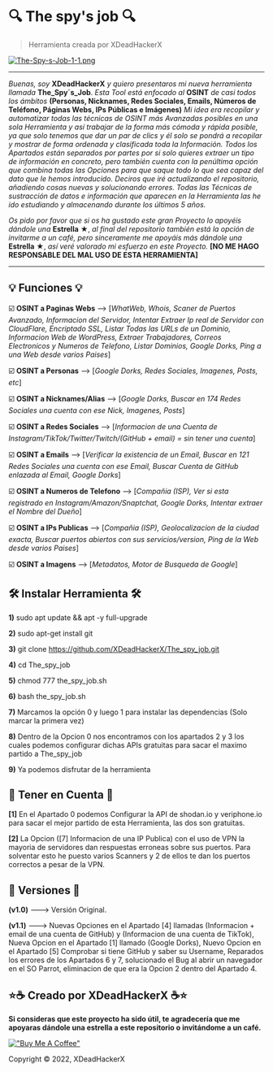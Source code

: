 # 🔍 The spy's job 🔍

> Herramienta creada por XDeadHackerX

[![The-Spy-s-Job-1-1.png](https://i.postimg.cc/pTkrTVM8/The-Spy-s-Job-1-1.png)](https://postimg.cc/tZZpvjTC)

---

*Buenas, soy* **XDeadHackerX** *y quiero presentaros mi nueva herramienta llamada* **The_Spy´s_Job**. *Esta Tool está enfocado al* **OSINT** *de casi todos los ámbitos* **(Personas, Nicknames, Redes Sociales, Emails, Números de Teléfono, Páginas Webs, IPs Públicas e Imágenes)** *Mi idea era recopilar y automatizar todas las técnicas de OSINT más Avanzadas posibles en una sola Herramienta y así trabajar de la forma más cómoda y rápida posible, ya que solo tenemos que dar un par de clics y él solo se pondrá a recopilar y mostrar de forma ordenada y clasificada toda la Información. Todos los Apartados están separados por partes por si solo quieres extraer un tipo de información en concreto, pero también cuenta con la penúltima opción que combina todas las Opciones para que saque todo lo que sea capaz del dato que le hemos introducido. Deciros que iré actualizando el repositorio, añadiendo cosas nuevas y solucionando errores. Todas las Técnicas de sustracción de datos e información que aparecen en la Herramienta las he ido estudiando y almacenando durante los últimos 5 años.*

*Os pido por favor que si os ha gustado este gran Proyecto lo apoyéis dándole una* **Estrella** ★, *al final del repositorio también está la opción de invitarme a un café, pero sinceramente me apoyáis más dándole una* **Estrella** ★, *así veré valorado mi esfuerzo en este Proyecto.* **[NO ME HAGO RESPONSABLE DEL MAL USO DE ESTA HERRAMIENTA]**

---

## 💡 Funciones 💡

:ballot_box_with_check: **OSINT a Paginas Webs** --> [*WhatWeb, Whois, Scaner de Puertos Avanzado, Informacion del Servidor, Intentar Extraer Ip real de Servidor con CloudFlare, Encriptado SSL, Listar Todas las URLs de un Dominio, Informacion Web de WordPress, Extraer Trabajadores, Correos Electronicos y Numeros de Telefono, Listar Dominios, Google Dorks, Ping a una Web desde varios Paises*]

:ballot_box_with_check: **OSINT a Personas** --> [*Google Dorks, Redes Sociales, Imagenes, Posts, etc*]

:ballot_box_with_check: **OSINT a Nicknames/Alias** --> [*Google Dorks, Buscar en 174 Redes Sociales una cuenta con ese Nick, Imagenes, Posts*]

:ballot_box_with_check: **OSINT a Redes Sociales** --> [*Informacion de una Cuenta de Instagram/TikTok/Twitter/Twitch/(GitHub + email) = sin tener una cuenta*]

:ballot_box_with_check: **OSINT a Emails** --> [*Verificar la existencia de un Email, Buscar en 121 Redes Sociales una cuenta con ese Email, Buscar Cuenta de GitHub enlazada al Email, Google Dorks*]

:ballot_box_with_check: **OSINT a Numeros de Telefono** --> [*Compañia (ISP), Ver si esta registrado en Instagram/Amazon/Snaptchat, Google Dorks, Intentar extraer el Nombre del Dueño*]

:ballot_box_with_check: **OSINT a IPs Publicas** --> [*Compañia (ISP), Geolocalizacion de la ciudad exacta, Buscar puertos abiertos con sus servicios/version, Ping de la Web desde varios Paises*]

:ballot_box_with_check: **OSINT a Imagens** --> [*Metadatos, Motor de Busqueda de Google*]

## 🛠 Instalar Herramienta 🛠

**1)** sudo apt update && apt -y full-upgrade

**2)** sudo apt-get install git

**3)** git clone https://github.com/XDeadHackerX/The_spy_job.git

**4)** cd The_spy_job

**5)** chmod 777 the_spy_job.sh

**6)** bash the_spy_job.sh

**7)** Marcamos la opción 0 y luego 1 para instalar las dependencias (Solo marcar la primera vez)

**8)** Dentro de la Opcion 0 nos encontramos con los apartados 2 y 3 los cuales podemos configurar 
dichas APIs gratuitas para sacar el maximo partido a The_spy_job

**9)** Ya podemos disfrutar de la herramienta

## 🎲 Tener en Cuenta 🎲

**[1]** En el Apartado 0 podemos Configurar la API de shodan.io y veriphone.io para sacar el mejor partido de esta Herramienta, las dos son gratuitas.

**[2]** La Opcion ([7] Informacion de una IP Publica) con el uso de VPN la mayoria de servidores dan respuestas erroneas sobre sus puertos. Para solventar esto he puesto varios Scanners y 2 de ellos te dan los puertos correctos a pesar de la VPN.

## 🔎 Versiones 🔎

**(v1.0)** ---> Versión Original.

**(v1.1)** ---> Nuevas Opciones en el Apartado [4] llamadas (Informacion + email de una cuenta de GitHub) y (Informacion de una cuenta de TikTok), Nueva Opcion en el Apartado [1] llamado (Google Dorks), Nuevo Opcion en el Apartado [5] Comprobar si tiene GitHub y saber su Username, Reparados los errores de los Apartados 6 y 7, solucionado el Bug al abrir un navegador en el SO Parrot, eliminacion de que era la Opcion 2 dentro del Apartado 4.

## ⭐☕ Creado por XDeadHackerX ☕⭐

**Si consideras que este proyecto ha sido útil, te agradecería que me apoyaras dándole una estrella a este repositorio o invitándome a un café.**

[!["Buy Me A Coffee"](https://www.buymeacoffee.com/assets/img/custom_images/orange_img.png)](https://www.buymeacoffee.com/XDeadHackerX)

Copyright © 2022, XDeadHackerX
